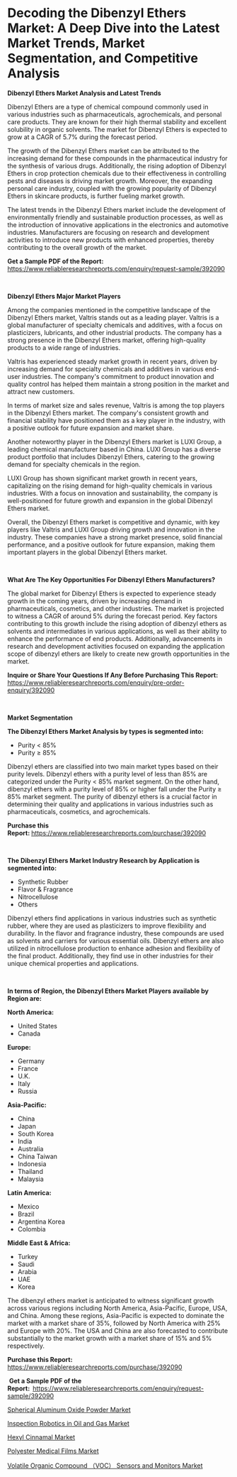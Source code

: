 <p><h1>Decoding the Dibenzyl Ethers Market: A Deep Dive into the Latest Market Trends, Market Segmentation, and Competitive Analysis</h1></p><p><strong>Dibenzyl Ethers Market Analysis and Latest Trends</strong></p>
<p><p>Dibenzyl Ethers are a type of chemical compound commonly used in various industries such as pharmaceuticals, agrochemicals, and personal care products. They are known for their high thermal stability and excellent solubility in organic solvents. The market for Dibenzyl Ethers is expected to grow at a CAGR of 5.7% during the forecast period.</p><p>The growth of the Dibenzyl Ethers market can be attributed to the increasing demand for these compounds in the pharmaceutical industry for the synthesis of various drugs. Additionally, the rising adoption of Dibenzyl Ethers in crop protection chemicals due to their effectiveness in controlling pests and diseases is driving market growth. Moreover, the expanding personal care industry, coupled with the growing popularity of Dibenzyl Ethers in skincare products, is further fueling market growth.</p><p>The latest trends in the Dibenzyl Ethers market include the development of environmentally friendly and sustainable production processes, as well as the introduction of innovative applications in the electronics and automotive industries. Manufacturers are focusing on research and development activities to introduce new products with enhanced properties, thereby contributing to the overall growth of the market.</p></p>
<p><strong>Get a Sample PDF of the Report:&nbsp;</strong> <a href="https://www.reliableresearchreports.com/enquiry/request-sample/392090">https://www.reliableresearchreports.com/enquiry/request-sample/392090</a></p>
<p>&nbsp;</p>
<p><strong>Dibenzyl Ethers Major Market Players</strong></p>
<p><p>Among the companies mentioned in the competitive landscape of the Dibenzyl Ethers market, Valtris stands out as a leading player. Valtris is a global manufacturer of specialty chemicals and additives, with a focus on plasticizers, lubricants, and other industrial products. The company has a strong presence in the Dibenzyl Ethers market, offering high-quality products to a wide range of industries.</p><p>Valtris has experienced steady market growth in recent years, driven by increasing demand for specialty chemicals and additives in various end-user industries. The company's commitment to product innovation and quality control has helped them maintain a strong position in the market and attract new customers.</p><p>In terms of market size and sales revenue, Valtris is among the top players in the Dibenzyl Ethers market. The company's consistent growth and financial stability have positioned them as a key player in the industry, with a positive outlook for future expansion and market share.</p><p>Another noteworthy player in the Dibenzyl Ethers market is LUXI Group, a leading chemical manufacturer based in China. LUXI Group has a diverse product portfolio that includes Dibenzyl Ethers, catering to the growing demand for specialty chemicals in the region.</p><p>LUXI Group has shown significant market growth in recent years, capitalizing on the rising demand for high-quality chemicals in various industries. With a focus on innovation and sustainability, the company is well-positioned for future growth and expansion in the global Dibenzyl Ethers market.</p><p>Overall, the Dibenzyl Ethers market is competitive and dynamic, with key players like Valtris and LUXI Group driving growth and innovation in the industry. These companies have a strong market presence, solid financial performance, and a positive outlook for future expansion, making them important players in the global Dibenzyl Ethers market.</p></p>
<p>&nbsp;</p>
<p><strong>What Are The Key Opportunities For Dibenzyl Ethers Manufacturers?</strong></p>
<p><p>The global market for Dibenzyl Ethers is expected to experience steady growth in the coming years, driven by increasing demand in pharmaceuticals, cosmetics, and other industries. The market is projected to witness a CAGR of around 5% during the forecast period. Key factors contributing to this growth include the rising adoption of dibenzyl ethers as solvents and intermediates in various applications, as well as their ability to enhance the performance of end products. Additionally, advancements in research and development activities focused on expanding the application scope of dibenzyl ethers are likely to create new growth opportunities in the market.</p></p>
<p><strong>Inquire or Share Your Questions If Any Before Purchasing This Report:</strong> <a href="https://www.reliableresearchreports.com/enquiry/pre-order-enquiry/392090">https://www.reliableresearchreports.com/enquiry/pre-order-enquiry/392090</a></p>
<p>&nbsp;</p>
<p><strong>Market Segmentation</strong></p>
<p><strong>The Dibenzyl Ethers Market Analysis by types is segmented into:</strong></p>
<p><ul><li>Purity < 85%</li><li>Purity ≥ 85%</li></ul></p>
<p><p>Dibenzyl ethers are classified into two main market types based on their purity levels. Dibenzyl ethers with a purity level of less than 85% are categorized under the Purity < 85% market segment. On the other hand, dibenzyl ethers with a purity level of 85% or higher fall under the Purity ≥ 85% market segment. The purity of dibenzyl ethers is a crucial factor in determining their quality and applications in various industries such as pharmaceuticals, cosmetics, and agrochemicals.</p></p>
<p><strong>Purchase this Report:&nbsp;</strong><a href="https://www.reliableresearchreports.com/purchase/392090">https://www.reliableresearchreports.com/purchase/392090</a></p>
<p>&nbsp;</p>
<p><strong>The Dibenzyl Ethers Market Industry Research by Application is segmented into:</strong></p>
<p><ul><li>Synthetic Rubber</li><li>Flavor & Fragrance</li><li>Nitrocellulose</li><li>Others</li></ul></p>
<p><p>Dibenzyl ethers find applications in various industries such as synthetic rubber, where they are used as plasticizers to improve flexibility and durability. In the flavor and fragrance industry, these compounds are used as solvents and carriers for various essential oils. Dibenzyl ethers are also utilized in nitrocellulose production to enhance adhesion and flexibility of the final product. Additionally, they find use in other industries for their unique chemical properties and applications.</p></p>
<p>&nbsp;</p>
<p><strong>In terms of Region, the Dibenzyl Ethers Market Players available by Region are:</strong></p>
<p>
    <p> <strong> North America: </strong>
        <ul>
            <li>United States</li>
            <li>Canada</li>
        </ul>
        </p> 
    <p> <strong> Europe: </strong>
        <ul>
            <li>Germany</li>
            <li>France</li>
            <li>U.K.</li>
            <li>Italy</li>
            <li>Russia</li>
        </ul>
        </p> 
    <p> <strong> Asia-Pacific: </strong>
        <ul>
            <li>China</li>
            <li>Japan</li>
            <li>South Korea</li>
            <li>India</li>
            <li>Australia</li>
            <li>China Taiwan</li>
            <li>Indonesia</li>
            <li>Thailand</li>
            <li>Malaysia</li>
        </ul>
        </p> 
    <p> <strong> Latin America: </strong>
        <ul>
            <li>Mexico</li>
            <li>Brazil</li>
            <li>Argentina Korea</li>
            <li>Colombia</li>
        </ul>
        </p> 
    <p> <strong> Middle East & Africa: </strong>
        <ul>
            <li>Turkey</li>
            <li>Saudi</li>
            <li>Arabia</li>
            <li>UAE</li>
            <li>Korea</li>
        </ul>
    </p>
    </p>
<p><p>The dibenzyl ethers market is anticipated to witness significant growth across various regions including North America, Asia-Pacific, Europe, USA, and China. Among these regions, Asia-Pacific is expected to dominate the market with a market share of 35%, followed by North America with 25% and Europe with 20%. The USA and China are also forecasted to contribute substantially to the market growth with a market share of 15% and 5% respectively.</p></p>
<p><strong>Purchase this Report: </strong><a href="https://www.reliableresearchreports.com/purchase/392090">https://www.reliableresearchreports.com/purchase/392090</a></p>
<p>&nbsp;<strong>Get a Sample PDF of the Report:&nbsp;&nbsp;</strong><a href="https://www.reliableresearchreports.com/enquiry/request-sample/392090">https://www.reliableresearchreports.com/enquiry/request-sample/392090</a></p>
<p><strong></strong></p>
<p><p><a href="https://github.com/globismark/Market-Research-Report-List-2/blob/main/spherical-aluminum-oxide-powder-market.md">Spherical Aluminum Oxide Powder Market</a></p><p><a href="https://changeable-paste-463.notion.site/Global-Inspection-Robotics-in-Oil-and-Gas-Market-by-Types-Applications-and-Major-Players-with-Reg-2631c7cf98ed4a528973c0c874a1dddc">Inspection Robotics in Oil and Gas Market</a></p><p><a href="https://view.publitas.com/reportprime-1/hexyl-cinnamal-market-research-report-reveals-the-latest-trends-and-opportunities-of-this-market-for-period-from-2024-2031/">Hexyl Cinnamal Market</a></p><p><a href="https://github.com/bobicer/Market-Research-Report-List-2/blob/main/polyester-medical-films-market.md">Polyester Medical Films Market</a></p><p><a href="https://florentine-yuzu-f42.notion.site/Volatile-Organic-Compound-VOC-Sensors-and-Monitors-Market-Provides-Detailed-Segmentation-of-this-M-22f8e92bb39249d1a87061360516d2cd">Volatile Organic Compound （VOC） Sensors and Monitors Market</a></p></p>